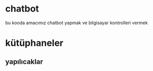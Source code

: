 # chatbot
bu kooda amacımız chatbot yapmak ve bilgisayar kontrolleri vermek

# kütüphaneler 

## yapılıcaklar 
 

